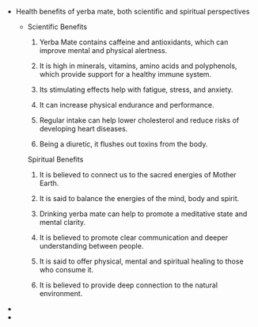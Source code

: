 - Health benefits of yerba mate, both scientific and spiritual perspectives
	- Scientific Benefits
	  
	  1. Yerba Mate contains caffeine and antioxidants, which can improve mental and physical alertness.
	  
	  2. It is high in minerals, vitamins, amino acids and polyphenols, which provide support for a healthy immune system.
	  
	  3. Its stimulating effects help with fatigue, stress, and anxiety.
	  
	  4. It can increase physical endurance and performance.
	  
	  5. Regular intake can help lower cholesterol and reduce risks of developing heart diseases. 
	  
	  6. Being a diuretic, it flushes out toxins from the body.
	  
	  Spiritual Benefits
	  
	  1. It is believed to connect us to the sacred energies of Mother Earth.
	  
	  2. It is said to balance the energies of the mind, body and spirit.
	  
	  3. Drinking yerba mate can help to promote a meditative state and mental clarity.
	  
	  4. It is believed to promote clear communication and deeper understanding between people.
	  
	  5. It is said to offer physical, mental and spiritual healing to those who consume it. 
	  
	  6. It is believed to provide deep connection to the natural environment.
-
-